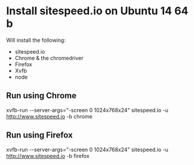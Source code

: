 # Install sitespeed.io on Ubuntu 14 64 b

Will install the following:
* sitespeed.io
* Chrome & the chromedriver
* Firefox
* Xvfb
* node

## Run using Chrome
xvfb-run --server-args="-screen 0 1024x768x24" sitespeed.io -u http://www.sitespeed.io -b chrome

## Run using Firefox
xvfb-run --server-args="-screen 0 1024x768x24" sitespeed.io -u http://www.sitespeed.io -b firefox
